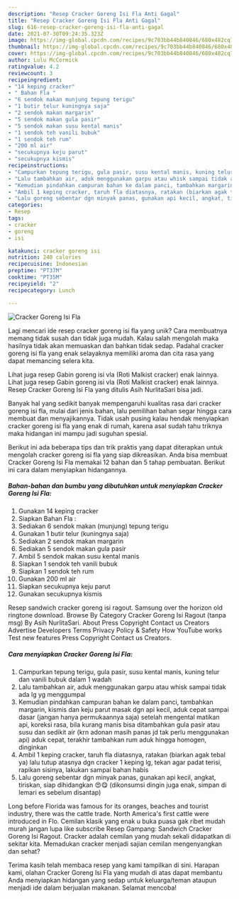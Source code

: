 ```yaml
---
description: "Resep Cracker Goreng Isi Fla Anti Gagal"
title: "Resep Cracker Goreng Isi Fla Anti Gagal"
slug: 616-resep-cracker-goreng-isi-fla-anti-gagal
date: 2021-07-30T09:24:35.323Z
image: https://img-global.cpcdn.com/recipes/9c703bb44b840846/680x482cq70/cracker-goreng-isi-fla-foto-resep-utama.jpg
thumbnail: https://img-global.cpcdn.com/recipes/9c703bb44b840846/680x482cq70/cracker-goreng-isi-fla-foto-resep-utama.jpg
cover: https://img-global.cpcdn.com/recipes/9c703bb44b840846/680x482cq70/cracker-goreng-isi-fla-foto-resep-utama.jpg
author: Lulu McCormick
ratingvalue: 4.2
reviewcount: 3
recipeingredient:
- "14 keping cracker"
- " Bahan Fla "
- "6 sendok makan munjung tepung terigu"
- "1 butir telur kuningnya saja"
- "2 sendok makan margarin"
- "5 sendok makan gula pasir"
- "5 sendok makan susu kental manis"
- "1 sendok teh vanili bubuk"
- "1 sendok teh rum"
- "200 ml air"
- "secukupnya keju parut"
- "secukupnya kismis"
recipeinstructions:
- "Campurkan tepung terigu, gula pasir, susu kental manis, kuning telur dan vanili bubuk dalam 1 wadah"
- "Lalu tambahkan air, aduk menggunakan garpu atau whisk sampai tidak ada lg yg menggumpal"
- "Kemudian pindahkan campuran bahan ke dalam panci, tambahkan margarin, kismis dan keju parut masak dgn api kecil, aduk cepat sampai dasar (jangan hanya permukaannya saja) setelah mengental matikan api, koreksi rasa, bila kurang manis bisa ditambahkan gula pasir atau susu dan sedikit air (krn adonan masih panas jd tak perlu menggunakan api) aduk cepat, terakhir tambahkan rum aduk hingga homogen, dinginkan"
- "Ambil 1 keping cracker, taruh fla diatasnya, ratakan (biarkan agak tebal ya) lalu tutup atasnya dgn cracker 1 keping lg, tekan agar padat terisi, rapikan sisinya, lakukan sampai bahan habis"
- "Lalu goreng sebentar dgn minyak panas, gunakan api kecil, angkat, tiriskan, siap dihidangkan 😍😋 (dikonsumsi dingin juga enak, simpan di lemari es sebelum disantap)"
categories:
- Resep
tags:
- cracker
- goreng
- isi

katakunci: cracker goreng isi 
nutrition: 240 calories
recipecuisine: Indonesian
preptime: "PT37M"
cooktime: "PT35M"
recipeyield: "2"
recipecategory: Lunch

---
```



![Cracker Goreng Isi Fla](https://img-global.cpcdn.com/recipes/9c703bb44b840846/680x482cq70/cracker-goreng-isi-fla-foto-resep-utama.jpg)

Lagi mencari ide resep cracker goreng isi fla yang unik? Cara membuatnya memang tidak susah dan tidak juga mudah. Kalau salah mengolah maka hasilnya tidak akan memuaskan dan bahkan tidak sedap. Padahal cracker goreng isi fla yang enak selayaknya memiliki aroma dan cita rasa yang dapat memancing selera kita.

Lihat juga resep Gabin goreng isi vla (Roti Malkist cracker) enak lainnya. Lihat juga resep Gabin goreng isi vla (Roti Malkist cracker) enak lainnya. Resep Cracker Goreng Isi Fla yang ditulis Asih NurlitaSari bisa jadi.

Banyak hal yang sedikit banyak mempengaruhi kualitas rasa dari cracker goreng isi fla, mulai dari jenis bahan, lalu pemilihan bahan segar hingga cara membuat dan menyajikannya. Tidak usah pusing kalau hendak menyiapkan cracker goreng isi fla yang enak di rumah, karena asal sudah tahu triknya maka hidangan ini mampu jadi suguhan spesial.


Berikut ini ada beberapa tips dan trik praktis yang dapat diterapkan untuk mengolah cracker goreng isi fla yang siap dikreasikan. Anda bisa membuat Cracker Goreng Isi Fla memakai 12 bahan dan 5 tahap pembuatan. Berikut ini cara dalam menyiapkan hidangannya.

<!--inarticleads1-->

##### Bahan-bahan dan bumbu yang dibutuhkan untuk menyiapkan Cracker Goreng Isi Fla:

1. Gunakan 14 keping cracker
1. Siapkan  Bahan Fla :
1. Sediakan 6 sendok makan (munjung) tepung terigu
1. Gunakan 1 butir telur (kuningnya saja)
1. Sediakan 2 sendok makan margarin
1. Sediakan 5 sendok makan gula pasir
1. Ambil 5 sendok makan susu kental manis
1. Siapkan 1 sendok teh vanili bubuk
1. Siapkan 1 sendok teh rum
1. Gunakan 200 ml air
1. Siapkan secukupnya keju parut
1. Gunakan secukupnya kismis


Resep sandwich cracker goreng isi ragout. Samsung over the horizon old ringtone download. Browse By Category Cracker Goreng Isi Ragout (tanpa msg) By Asih NurlitaSari. About Press Copyright Contact us Creators Advertise Developers Terms Privacy Policy &amp; Safety How YouTube works Test new features Press Copyright Contact us Creators. 

<!--inarticleads2-->

##### Cara menyiapkan Cracker Goreng Isi Fla:

1. Campurkan tepung terigu, gula pasir, susu kental manis, kuning telur dan vanili bubuk dalam 1 wadah
1. Lalu tambahkan air, aduk menggunakan garpu atau whisk sampai tidak ada lg yg menggumpal
1. Kemudian pindahkan campuran bahan ke dalam panci, tambahkan margarin, kismis dan keju parut masak dgn api kecil, aduk cepat sampai dasar (jangan hanya permukaannya saja) setelah mengental matikan api, koreksi rasa, bila kurang manis bisa ditambahkan gula pasir atau susu dan sedikit air (krn adonan masih panas jd tak perlu menggunakan api) aduk cepat, terakhir tambahkan rum aduk hingga homogen, dinginkan
1. Ambil 1 keping cracker, taruh fla diatasnya, ratakan (biarkan agak tebal ya) lalu tutup atasnya dgn cracker 1 keping lg, tekan agar padat terisi, rapikan sisinya, lakukan sampai bahan habis
1. Lalu goreng sebentar dgn minyak panas, gunakan api kecil, angkat, tiriskan, siap dihidangkan 😍😋 (dikonsumsi dingin juga enak, simpan di lemari es sebelum disantap)


Long before Florida was famous for its oranges, beaches and tourist industry, there was the cattle trade. North America&#39;s first cattle were introduced in Flo. Cemilan klasik yang enak u buka puasa gak ribet mudah murah jangan lupa like subscribe Resep Gampang: Sandwich Cracker Goreng Isi Ragout. Cracker adalah cemilan yang mudah sekali didapatkan di sekitar kita. Memadukan cracker menjadi sajian cemilan mengenyangkan dan sehat? 

Terima kasih telah membaca resep yang kami tampilkan di sini. Harapan kami, olahan Cracker Goreng Isi Fla yang mudah di atas dapat membantu Anda menyiapkan hidangan yang sedap untuk keluarga/teman ataupun menjadi ide dalam berjualan makanan. Selamat mencoba!

